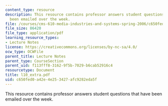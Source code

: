 ```yaml
---
content_type: resource
description: This resource contains professor answers student questions that have
  been emailed over the week.
file: /courses/cms-610-media-industries-and-systems-spring-2006/c650fed0a42e4e253427afc9282eda5f_l10_extra.pdf
file_size: 86420
file_type: application/pdf
learning_resource_types:
- Lecture Notes
license: https://creativecommons.org/licenses/by-nc-sa/4.0/
ocw_type: OCWFile
parent_title: Lecture Notes
parent_type: CourseSection
parent_uid: f113fff8-3162-9f5b-7029-b6cab52916c4
resourcetype: Document
title: l10_extra.pdf
uid: c650fed0-a42e-4e25-3427-afc9282eda5f
---
```

This resource contains professor answers student questions that have been emailed over the week.